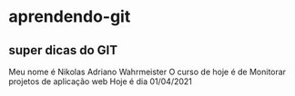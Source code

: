 # aprendendo-git

## super dicas do GIT

Meu nome é Nikolas Adriano Wahrmeister
O curso de hoje é de Monitorar projetos de aplicação web
Hoje é dia 01/04/2021
